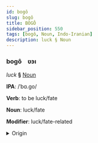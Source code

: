 ```yaml
---
id: bogô
slug: bogô
title: BOGÔ
sidebar_position: 550
tags: [bogô, Noun, Indo-Iranian]
description: luck § Noun
---
```


### bogô&emsp;<span kind="abugida">ʋꜿı</span>

*luck* **§** [Noun](../../tags/Noun)

**IPA**: /ˈbɑ.go/

**Verb**: to be luck/fate

**Noun**: luck/fate

**Modifier**: luck/fate-related

<details>
    <summary>Origin</summary>
    Bengali ভাগ্য bhaggo [ˈbʱaɡːoˑ]<br/>
    <em>Indo-Iranian Language Family</em>
</details>